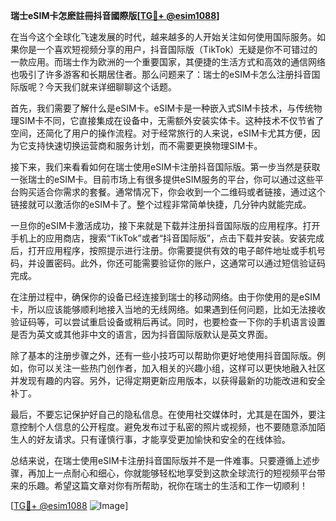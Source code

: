 **瑞士eSIM卡怎麽註冊抖音國際版[[TG💪+ @esim1088](https://t.me/s/esim1088)]**

在当今这个全球化飞速发展的时代，越来越多的人开始关注如何使用国际服务。如果你是一个喜欢短视频分享的用户，抖音国际版（TikTok）无疑是你不可错过的一款应用。而瑞士作为欧洲的一个重要国家，其便捷的生活方式和高效的通信网络也吸引了许多游客和长期居住者。那么问题来了：瑞士的eSIM卡怎么注册抖音国际版呢？今天我们就来详细聊聊这个话题。

首先，我们需要了解什么是eSIM卡。eSIM卡是一种嵌入式SIM卡技术，与传统物理SIM卡不同，它直接集成在设备中，无需额外安装实体卡。这种技术不仅节省了空间，还简化了用户的操作流程。对于经常旅行的人来说，eSIM卡尤其方便，因为它支持快速切换运营商和服务计划，而不需要更换物理SIM卡。

接下来，我们来看看如何在瑞士使用eSIM卡注册抖音国际版。第一步当然是获取一张瑞士的eSIM卡。目前市场上有很多提供eSIM服务的平台，你可以通过这些平台购买适合你需求的套餐。通常情况下，你会收到一个二维码或者链接，通过这个链接就可以激活你的eSIM卡了。整个过程非常简单快捷，几分钟内就能完成。

一旦你的eSIM卡激活成功，接下来就是下载并注册抖音国际版的应用程序。打开手机上的应用商店，搜索“TikTok”或者“抖音国际版”，点击下载并安装。安装完成后，打开应用程序，按照提示进行注册。你需要提供有效的电子邮件地址或手机号码，并设置密码。此外，你还可能需要验证你的账户，这通常可以通过短信验证码完成。

在注册过程中，确保你的设备已经连接到瑞士的移动网络。由于你使用的是eSIM卡，所以应该能够顺利地接入当地的无线网络。如果遇到任何问题，比如无法接收验证码等，可以尝试重启设备或稍后再试。同时，也要检查一下你的手机语言设置是否为英文或其他非中文的语言，因为抖音国际版默认是英文界面。

除了基本的注册步骤之外，还有一些小技巧可以帮助你更好地使用抖音国际版。例如，你可以关注一些热门创作者，加入相关的兴趣小组，这样可以更快地融入社区并发现有趣的内容。另外，记得定期更新应用版本，以获得最新的功能改进和安全补丁。

最后，不要忘记保护好自己的隐私信息。在使用社交媒体时，尤其是在国外，要注意控制个人信息的公开程度。避免发布过于私密的照片或视频，也不要随意添加陌生人的好友请求。只有谨慎行事，才能享受更加愉快和安全的在线体验。

总结来说，在瑞士使用eSIM卡注册抖音国际版并不是一件难事。只要遵循上述步骤，再加上一点耐心和细心，你就能够轻松地享受到这款全球流行的短视频平台带来的乐趣。希望这篇文章对你有所帮助，祝你在瑞士的生活和工作一切顺利！

[[TG💪+ @esim1088](https://t.me/s/esim1088) ![Image](https://i.postimg.cc/4NQfJmqS/Snipaste-2025-05-13-00-14-12.png)]